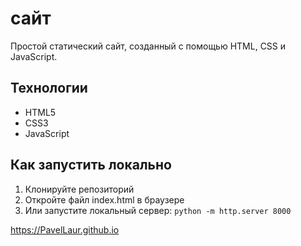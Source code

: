 # сайт
 
 Простой статический сайт, созданный с помощью HTML, CSS и JavaScript.
 
 ## Технологии
 - HTML5
 - CSS3
 - JavaScript
 
 ## Как запустить локально
 1. Клонируйте репозиторий
 2. Откройте файл index.html в браузере
 3. Или запустите локальный сервер: `python -m http.server 8000` 
 
 https://PavelLaur.github.io